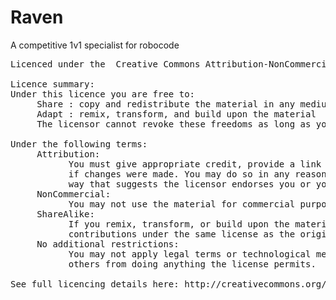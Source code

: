 # Raven
A competitive 1v1 specialist for robocode

<pre>
Licenced under the  Creative Commons Attribution-NonCommercial-ShareAlike 3.0 Unported License

Licence summary:
Under this licence you are free to:
     Share : copy and redistribute the material in any medium or format
     Adapt : remix, transform, and build upon the material
     The licensor cannot revoke these freedoms as long as you follow the license terms.

Under the following terms:
     Attribution:
           You must give appropriate credit, provide a link to the license, and indicate
           if changes were made. You may do so in any reasonable manner, but not in any
           way that suggests the licensor endorses you or your use.
     NonCommercial:
           You may not use the material for commercial purposes.
     ShareAlike:
           If you remix, transform, or build upon the material, you must distribute your
           contributions under the same license as the original.
     No additional restrictions:
           You may not apply legal terms or technological measures that legally restrict
           others from doing anything the license permits.

See full licencing details here: http://creativecommons.org/licenses/by-nc-sa/3.0/
</pre>
